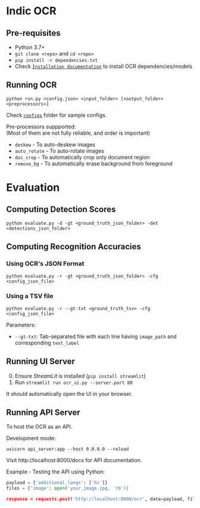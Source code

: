 # Indic OCR

## Pre-requisites

- Python 3.7+
- `git clone <repo>` and `cd <repo>`
- `pip install -r dependencies.txt`
- Check [`Installation documentation`](/documentation/Installation.md) to install OCR dependencies/models

## Running OCR

```
python run.py <config.json> <input_folder> [<output_folder> <preprocessors>]
```

Check [`configs`](/configs/) folder for sample configs.

Pre-processors suppported:  
(Most of them are not fully reliable, and order is important)

- `deskew` - To auto-deskew images
- `auto_rotate` - To auto-rotate images
- `doc_crop` - To automatically crop only document region
- `remove_bg` - To automatically erase background from foreground

# Evaluation

## Computing Detection Scores

```
python evaluate.py -d -gt <ground_truth_json_folder> -det <detections_json_folder>
```

## Computing Recognition Accuracies

### Using OCR's JSON Format

```
python evaluate.py -r -gt <ground_truth_json_folder> -cfg <config_json_file>
```

### Using a TSV file

```
python evaluate.py -r --gt-txt <ground_truth_tsv> -cfg <config_json_file>
```

Parameters:
- `--gt-txt`: Tab-separated file with each line having `image_path` and corresponding `text_label`

## Running UI Server

0. Ensure *StreamLit* is installed (`pip install streamlit`)
1. Run `streamlit run ocr_ui.py --server.port 80`

It should automatically open the UI in your browser.

## Running API Server

To host the OCR as an API.

Development mode:
```
uvicorn api_server:app --host 0.0.0.0 --reload
```

Visit http://localhost:8000/docs for API documentation.

Example - Testing the API using Python:

```py
payload = {'additional_langs': ['hi']}
files = {'image': open('your_image.jpg, 'rb')}

response = requests.post('http://localhost:8000/ocr', data=payload, files=files)
```
